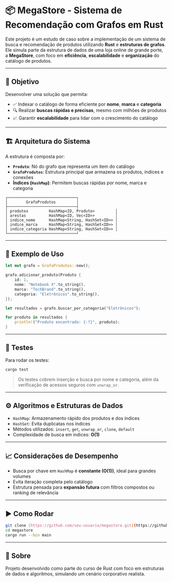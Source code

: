 # 📦 MegaStore - Sistema de Recomendação com Grafos em Rust

Este projeto é um estudo de caso sobre a implementação de um sistema de busca e recomendação de produtos utilizando **Rust** e **estruturas de grafos**. Ele simula parte da estrutura de dados de uma loja online de grande porte, a **MegaStore**, com foco em **eficiência**, **escalabilidade** e **organização** do catálogo de produtos.

---

## 🧠 Objetivo

Desenvolver uma solução que permita:

- ✅ Indexar o catálogo de forma eficiente por **nome**, **marca** e **categoria**
- 🔍 Realizar **buscas rápidas e precisas**, mesmo com milhões de produtos
- 📈 Garantir **escalabilidade** para lidar com o crescimento do catálogo

---

## 🏗️ Arquitetura do Sistema

A estrutura é composta por:

- **`Produto`**: Nó do grafo que representa um item do catálogo
- **`GrafoProdutos`**: Estrutura principal que armazena os produtos, índices e conexões
- **Índices (`HashMap`)**: Permitem buscas rápidas por nome, marca e categoria

```text
┌──────────────────────────────┐
│        GrafoProdutos         │
├──────────────────────────────┤
│ produtos         HashMap<ID, Produto>         │
│ arestas          HashMap<ID, Vec<ID>>         │
│ indice_nome      HashMap<String, HashSet<ID>> │
│ indice_marca     HashMap<String, HashSet<ID>> │
│ indice_categoria HashMap<String, HashSet<ID>> │
└──────────────────────────────┘
````

---

## 🚀 Exemplo de Uso

```rust
let mut grafo = GrafoProdutos::new();

grafo.adicionar_produto(Produto {
    id: 1,
    nome: "Notebook X".to_string(),
    marca: "TechBrand".to_string(),
    categoria: "Eletrônicos".to_string(),
});

let resultados = grafo.buscar_por_categoria("Eletrônicos");

for produto in resultados {
    println!("Produto encontrado: {:?}", produto);
}
```

---

## 🧪 Testes

Para rodar os testes:

```bash
cargo test
```

> Os testes cobrem inserção e busca por nome e categoria, além da verificação de acessos seguros com `unwrap_or`.

---

## ⚙️ Algoritmos e Estruturas de Dados

* `HashMap`: Armazenamento rápido dos produtos e dos índices
* `HashSet`: Evita duplicatas nos índices
* Métodos utilizados: `insert`, `get`, `unwrap_or`, `clone`, `default`
* Complexidade de busca em índices: **O(1)**

---

## 📈 Considerações de Desempenho

* Busca por chave em `HashMap` é **constante (O(1))**, ideal para grandes volumes
* Evita iteração completa pelo catálogo
* Estrutura pensada para **expansão futura** com filtros compostos ou ranking de relevância

---
## ▶️ Como Rodar

```bash
git clone [https://github.com/seu-usuario/megastore.git](https://github.com/ichcamile/Mega_Store.git)
cd megastore
cargo run --bin main
```

---

## 🧾 Sobre

Projeto desenvolvido como parte do curso de Rust com foco em estruturas de dados e algoritmos, simulando um cenário corporativo realista.
